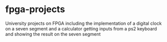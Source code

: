 # fpga-projects
University projects on FPGA including the implementation of a digital clock on a seven segment and a calculator getting inputs from a ps2 keyboard and showing the result on the seven segment
